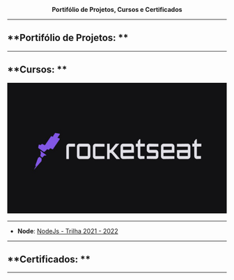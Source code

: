 
<div align="center">
<text><strong>Portifólio de Projetos, Cursos e Certificados</strong><text>
</div>

---

## **Portifólio de Projetos: **

---


## **Cursos: **

<img src="./img/rocketseat.jpg" alt="Trilha Ignite" width="100%" height="300px">

---
  
- **Node**: <a href="https://github.com/marcosfillipe/nodejs2022">NodeJs - Trilha 2021 - 2022</a> 

---

## **Certificados: **

---
